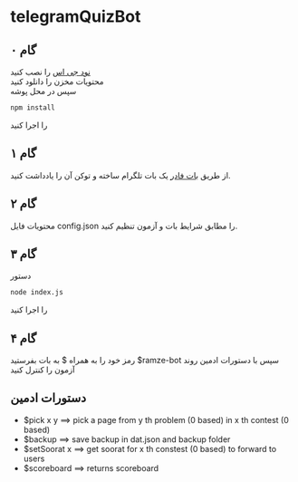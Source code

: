 # telegramQuizBot

## گام ۰

[نود جی اس](https://nodejs.org) را نصب کنید  
محتویات مخزن را دانلود کنید  
سپس در محل پوشه
```Bash
npm install
```
را اجرا کنید

## گام ۱

از طریق [بات فادر](https://t.me/botfather) یک بات تلگرام ساخته و توکن آن را یادداشت کنید.  

## گام ۲

محتویات فایل config.json را مطابق شرایط بات و آزمون تنظیم کنید.

## گام ۳

دستور
```Bash
node index.js
```
را اجرا کنید

## گام ۴

رمز خود را به همراه $ به بات بفرستید $ramze-bot سپس با دستورات ادمین روند آزمون را کنترل کنید  

## دستورات ادمین
* $pick x y ==> pick a page from y th problem (0 based) in x th contest (0 based)
* $backup ==> save backup in dat.json and backup folder
* $setSoorat x ==> get soorat for x th constest (0 based) to forward to users
* $scoreboard ==> returns scoreboard